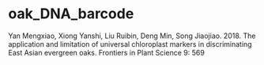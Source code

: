 # oak_DNA_barcode
Yan Mengxiao, Xiong Yanshi, Liu Ruibin, Deng Min, Song Jiaojiao. 2018. The application and limitation of universal chloroplast markers in discriminating East Asian evergreen oaks. Frontiers in Plant Science 9: 569
